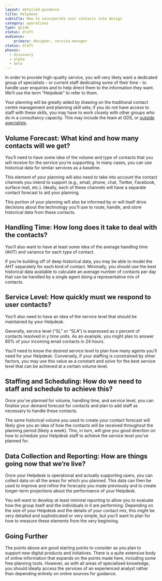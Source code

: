 ```yaml
---
layout: detailed-guidance
title: Helpdesk
subtitle: How to incorporate user contacts into design
category: operations
type: guide
status: draft
audience: 
    primary: designer, service-manager 
status: draft
phases:
  - discovery
  - alpha
  - beta
---
```


In order to provide high-quality service, you will very likely want a dedicated group of specialists - or current staff dedicating some of their time - to handle user enquiries and to help direct them to the information they want. We’ll use the term “Helpdesk” to refer to them.

Your planning will be greatly aided by drawing on the traditional contact centre management and planning skill sets; if you do not have access to staff with these skills, you may have to work closely with other groups who do in a consultancy capacity. This may include the team at GDS, or [outside specialists](/the-team/workingwithspecialists.html).

## Volume Forecast: What kind and how many contacts will we get?

You’ll need to have some idea of the volume and type of contacts that you will receive for the service you’re supporting. In many cases, you can use historical data for similar services as a baseline. 

This element of your planning will also need to take into account the contact channels you intend to support (e.g., email, phone, chat, Twitter, Facebook, surface mail, etc.). Ideally, each of these channels will have a separate contact forecast to aid your planning. 

This portion of your planning will also be informed by or will itself drive decisions about the technology you’ll use to route, handle, and store historical data from these contacts.

## Handling Time: How long does it take to deal with the contacts?

You’ll also want to have at least some idea of the average handling time (AHT) and variance for each type of contact. 

If you’re building off of deep historical data, you may be able to model the AHT separately for each kind of contact. Minimally, you should use the best historical data available to calculate an average number of contacts per day that can be handled by a single agent doing a representative mix of contacts.

## Service Level: How quickly must we respond to user contacts?

You’ll also need to have an idea of the service level that should be maintained by your Helpdesk.  

Generally, service level (“SL” or “SLA”) is expressed as x percent of contacts resolved in y time units. As an example, you might plan to answer 80% of your incoming email contacts in 24 hours.  

You’ll need to know the desired service level to plan how many agents you’ll need for your Helpdesk.  Conversely, if your staffing is constrained by other factors, you may use this value as a constant and solve for the best service level that can be achieved at a certain volume level.

## Staffing and Scheduling: How do we need to staff and schedule to achieve this?

Once you’ve planned for volume, handling time, and service level, you can finalise your demand forecast for contacts and plan to add staff as necessary to handle these contacts. 

The same historical volume you used to create your contact forecast will likely give you an idea of how the contacts will be received throughout the planning period (likely a week). This, in turn, will give you good direction on how to schedule your Helpdesk staff to achieve the service level you’ve planned for.

## Data Collection and Reporting: How are things going now that we’re live?

Once your Helpdesk is operational and actually supporting users, you can collect data on all the areas for which you planned. This data can then be used to improve and refine the forecasts you made previously and to create longer-term projections about the performance of your Helpdesk.  

You will want to develop at least minimal reporting to allow you to evaluate how the group itself and the individuals in it are performing. Depending on the size of your Helpdesk and the details of your contact mix, this might be very detailed and sophisticated or very simple, but you’ll want to plan for how to measure these elements from the very beginning. 

## Going Further

The points above are good starting points to consider as you plan to support new digital products and initiatives. There is a quite extensive body of online information that expands on the points made here, including some free planning tools. However, as with all areas of specialised knowledge, you should ideally access the services of an experienced analyst rather than depending entirely on online sources for guidance.
